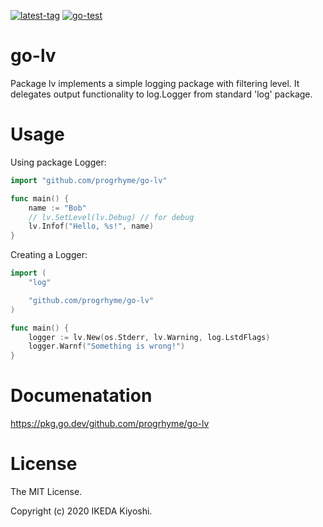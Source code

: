 [![latest-tag](https://badgen.net/github/tag/progrhyme/go-lv)](https://github.com/progrhyme/go-lv/releases)
[![go-test](https://github.com/progrhyme/go-lv/workflows/go-test/badge.svg)](https://github.com/progrhyme/go-lv/actions?query=workflow%3Ago-test)

# go-lv

Package lv implements a simple logging package with filtering level. It
delegates output functionality to log.Logger from standard 'log' package.

# Usage

Using package Logger:

```go
import "github.com/progrhyme/go-lv"

func main() {
	name := "Bob"
	// lv.SetLevel(lv.Debug) // for debug
	lv.Infof("Hello, %s!", name)
}
```

Creating a Logger:

```go
import (
	"log"

	"github.com/progrhyme/go-lv"
)

func main() {
	logger := lv.New(os.Stderr, lv.Warning, log.LstdFlags)
	logger.Warnf("Something is wrong!")
}
```

# Documenatation

https://pkg.go.dev/github.com/progrhyme/go-lv

# License

The MIT License.

Copyright (c) 2020 IKEDA Kiyoshi.
